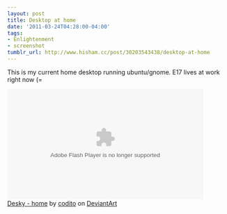 ```yaml
---
layout: post
title: Desktop at home
date: '2011-03-24T04:28:00-04:00'
tags:
- Enlightenment
- screenshot
tumblr_url: http://www.hisham.cc/post/30203543438/desktop-at-home
---
```

This is my current home desktop running ubuntu/gnome. E17 lives at work right now (=

<object width="450" height="254"><param name="movie" value="http://backend.deviantart.com/embed/view.swf?1"><param name="flashvars" value="id=201992503&width=1337"><param name="allowScriptAccess" value="always"><embed src="http://backend.deviantart.com/embed/view.swf?1" type="application/x-shockwave-flash" width="450" height="254" flashvars="id=201992503&width=1337" allowscriptaccess="always"></embed></object><br><a href="http://codito.deviantart.com/art/Desky-home-201992503">Desky - home</a> by <span class="username-with-symbol u"><a class="u regular username" href="http://codito.deviantart.com/">codito</a><span class="user-symbol regular" data-quicktip-text="" data-show-tooltip="" data-gruser-type="regular"></span></span> on <a href="http://www.deviantart.com">DeviantArt</a>
